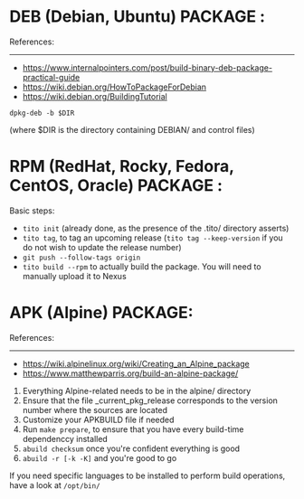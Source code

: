 # DEB (Debian, Ubuntu) PACKAGE :

References:
___
- https://www.internalpointers.com/post/build-binary-deb-package-practical-guide
- https://wiki.debian.org/HowToPackageForDebian
- https://wiki.debian.org/BuildingTutorial

`dpkg-deb -b $DIR`

(where $DIR is the directory containing DEBIAN/ and control files)

# RPM (RedHat, Rocky, Fedora, CentOS, Oracle) PACKAGE :

Basic steps:

- `tito init` (already done, as the presence of the .tito/ directory asserts)
- `tito tag`, to tag an upcoming release (`tito tag --keep-version` if you do not wish to update the release number)
- `git push --follow-tags origin`
- `tito build --rpm` to actually build the package. You will need to manually upload it to Nexus

# APK (Alpine) PACKAGE:

References:
___
- https://wiki.alpinelinux.org/wiki/Creating_an_Alpine_package
- https://www.matthewparris.org/build-an-alpine-package/

1. Everything Alpine-related needs to be in the alpine/ directory
2. Ensure that the file _current_pkg_release corresponds to the version number where the sources are located
3. Customize your APKBUILD file if needed
4. Run `make prepare`, to ensure that you have every build-time dependenccy installed
5. `abuild checksum` once you're confident everything is good
6. `abuild -r [-k -K]` and you're good to go

If you need specific languages to be installed to perform build operations, have a look at `/opt/bin/`
